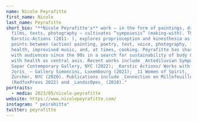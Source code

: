 ```yaml
---
name: Nicole Peyrafitte
first_name: Nicole
last_name: Peyrafitte
short_bio: "**Nicole Peyrafitte's** work – in the form of paintings, drawings,
  films, texts, photography – cultivates “sympoiesis” (making-with). The series
  Karstic-Actions (2011- ), explores proprioception and kinesthesia as meeting
  points between (action) painting, poetry, text, voice, photography, film,
  health, improvised music, and, at times, cooking. Peyrafitte has shared food
  with audiences since the 90s in a search for sustainability of body & mind,
  with health as central axis. Recent works include _Antediluvian Sympoiesis_ —
  Sapar Contemporary Gallery, NYC (2022); _Karstic Actions/ Works with Pierre
  Joris_ — Gallery Simoncini, Luxembourg (2021); _11 Women of Spirit,_ Salon
  Zürcher, NYC (2020). Publications include _Connection en Millefeuille_
  (RedfoxPress 2022) and _Landsc0pes_ (2018)."
portraits:
  - media: 2023/05/nicole-peyrafitte
website: https://www.nicolepeyrafitte.com/
instagram: " peirahitta"
twitter: peyrafitte
---
```

